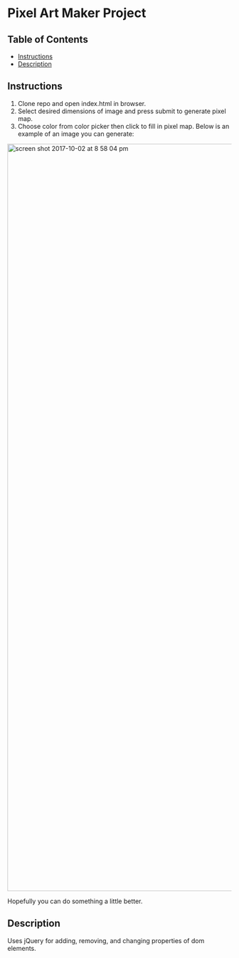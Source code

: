 # Pixel Art Maker Project

## Table of Contents

* [Instructions](#instructions)
* [Description](#description)

## Instructions

1. Clone repo and open index.html in browser.
2. Select desired dimensions of image and press submit to generate pixel map.
3. Choose color from color picker then click to fill in pixel map. Below is an example of an image you can generate:

<img width="1680" alt="screen shot 2017-10-02 at 8 58 04 pm" src="https://user-images.githubusercontent.com/21234268/31109379-7541e6cc-a7b4-11e7-891f-7076c2feb0db.png">

Hopefully you can do something a little better.

## Description

Uses jQuery for adding, removing, and changing properties of dom elements.